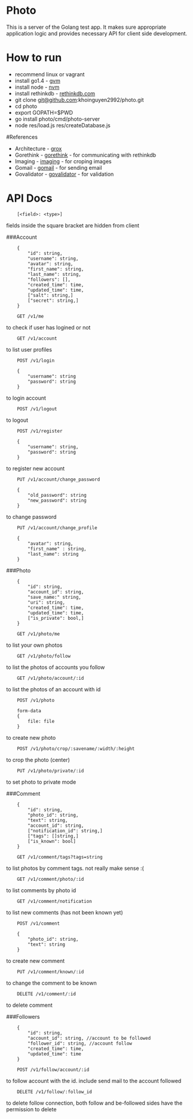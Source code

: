 # Photo

This is a server of the Golang test app. It makes sure appropriate application logic and provides necessary API for client side development.

# How to run

*  recommend linux or vagrant
*  install go1.4 - [gvm](https://github.com/moovweb/gvm)
*  install node - [nvm](https://github.com/creationix/nvm)
*  install rethinkdb - [rethinkdb.com](http://rethinkdb.com/)
*  git clone git@github.com:khoinguyen2992/photo.git
*  cd photo
* export GOPATH=$PWD
* go install photo/cmd/photo-server
* node res/load.js res/createDatabase.js

#References
* Architecture - [grox](https://github.com/golang-vietnam/grox)
*  Gorethink - [gorethink](https://github.com/dancannon/gorethink) - for communicating with rethinkdb
*  Imaging - [imaging](https://github.com/disintegration/imaging) - for croping images
*  Gomail - [gomail](https://github.com/go-gomail/gomail/) - for sending email
*  Govalidator - [govalidator](https://github.com/asaskevich/govalidator) - for validation

# API Docs

```
	[<field>: <type>]
```

fields inside the square bracket are hidden from client 

###Account

```
	{
		"id": string,
		"username": string,
		"avatar": string,
		"first_name": string,
		"last_name": string,
		"followers": [],
		"created_time": time,
		"updated_time": time,
		["salt": string,]
		["secret": string,]
	}
```

```
	GET /v1/me
```

to check if user has logined or not

```
	GET /v1/account
```

to list user profiles

```
	POST /v1/login

	{
		"username": string
		"password": string
	}
```

to login account

```
	POST /v1/logout
```

to logout

```
	POST /v1/register

	{
		"username": string,
		"password": string
	}
```

to register new account

```
	PUT /v1/account/change_password

	{
		"old_password": string
		"new_password": string
	}
```
to change password

```
	PUT /v1/account/change_profile

	{
		"avatar": string,
		"first_name" : string,
		"last_name": string
	}
```

###Photo

```
	{
		"id": string,
		"account_id": string,
		"save_name:" string, 
		"uri": string,
		"created_time": time,
		"updated_time": time,
		["is_private": bool,]
	}
```

```
	GET /v1/photo/me
```

to list your own photos

```
	GET /v1/photo/follow
```

to list the photos of accounts you follow

```
	GET /v1/photo/account/:id
```

to list the photos of an account with id

```
	POST /v1/photo

	form-data
	{
		file: file
	}
```

to create new photo

```
	POST /v1/photo/crop/:savename/:width/:height
```

to crop the photo (center)

```
	PUT /v1/photo/private/:id
```

to set photo to private mode

###Comment

```
	{
		"id": string,
		"photo_id": string,
		"text": string,
		"account_id": string,
		["notification_id": string,]
		["tags": []string,]
		["is_known": bool]
	}
```

```
	GET /v1/comment/tags?tags=string
```

to list photos by comment tags. not really make sense :( 

```
	GET /v1/comment/photo/:id
```

to list comments by photo id

```
	GET /v1/comment/notification
```

to list new comments (has not been known yet)

```
	POST /v1/comment

	{
		"photo_id": string,
		"text": string
	}
```

to create new comment

```
	PUT /v1/comment/known/:id
```

to change the comment to be known

```
	DELETE /v1/comment/:id
```

to delete comment

###Followers

```
	{
		"id": string,
		"account_id": string, //account to be followed
		"follower_id": string, //account follow
		"created_time": time,
		"updated_time": time
	}
```

```
	POST /v1/follow/account/:id
```

to follow account with the id. include send mail to the account followed

```
	DELETE /v1/follow/:follow_id
```

to delete follow connection, both follow and be-followed sides have the permission to delete 

